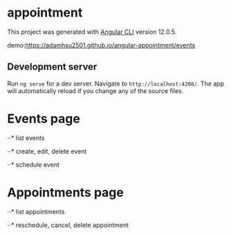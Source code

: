 # appointment

This project was generated with [Angular CLI](https://github.com/angular/angular-cli) version 12.0.5.

demo:https://adamhsu2501.github.io/angular-appointment/events

## Development server

Run `ng serve` for a dev server. Navigate to `http://localhost:4200/`. The app will automatically reload if you change any of the source files.

# Events page

⋅⋅* list events

⋅⋅* create, edit, delete event

⋅⋅* schedule event

# Appointments page

⋅⋅* list appointments

⋅⋅* reschedule, cancel, delete appointment
